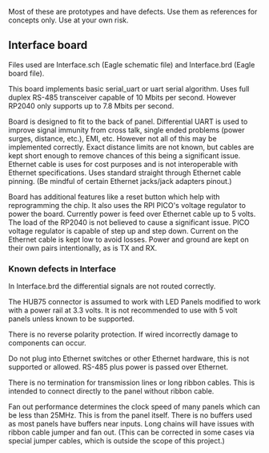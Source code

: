 Most of these are prototypes and have defects. Use them as references for concepts only. Use at your own risk.

## Interface board
Files used are Interface.sch (Eagle schematic file) and Interface.brd (Eagle board file).

This board implements basic serial_uart or uart serial algorithm. Uses full duplex RS-485 transceiver capable of 10 Mbits per second. However RP2040 only supports up to 7.8 Mbits per second. 

Board is designed to fit to the back of panel. Differential UART is used to improve signal immunity from cross talk, single ended problems (power surges, distance, etc.), EMI, etc. However not all of this may be implemented correctly. Exact distance limits are not known, but cables are kept short enough to remove chances of this being a significant issue. Ethernet cable is uses for cost purposes and is not interoperable with Ethernet specifications. Uses standard straight through Ethernet cable pinning. (Be mindful of certain Ethernet jacks/jack adapters pinout.)

Board has additional features like a reset button which help with reprogramming the chip. It also uses the RPI PICO's voltage regulator to power the board. Currently power is feed over Ethernet cable up to 5 volts. The load of the RP2040 is not believed to cause a significant issue. PICO voltage regulator is capable of step up and step down. Current on the Ethernet cable is kept low to avoid losses. Power and ground are kept on their own pairs intentionally, as is TX and RX.

### Known defects in Interface
In Interface.brd the differential signals are not routed correctly.

The HUB75 connector is assumed to work with LED Panels modified to work with a power rail at 3.3 volts. It is not recommended to use with 5 volt panels unless known to be supported. 

There is no reverse polarity protection. If wired incorrectly damage to components can occur.

Do not plug into Ethernet switches or other Ethernet hardware, this is not supported or allowed. RS-485 plus power is passed over Ethernet.

There is no termination for transmission lines or long ribbon cables. This is intended to connect directly to the panel without ribbon cable.

Fan out performance determines the clock speed of many panels which can be less than 25MHz. This is from the panel itself. There is no buffers used as most panels have buffers near inputs. Long chains will have issues with ribbon cable jumper and fan out. (This can be corrected in some cases via special jumper cables, which is outside the scope of this project.)
